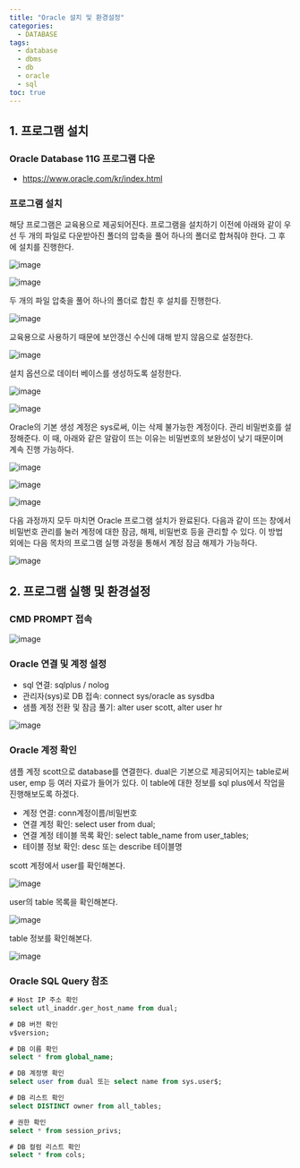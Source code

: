```yaml
---
title: "Oracle 설치 및 환경설정"
categories: 
  - DATABASE
tags:
  - database
  - dbms
  - db
  - oracle
  - sql
toc: true
---
```


## 1. 프로그램 설치

### Oracle Database 11G 프로그램 다운

- https://www.oracle.com/kr/index.html



### 프로그램 설치

해당 프로그램은 교육용으로 제공되어진다. 프로그램을 설치하기 이전에 아래와 같이 우선 두 개의 파일로 다운받아진 폴더의 압축을 풀어 하나의 폴더로 합쳐줘야 한다. 그 후에 설치를 진행한다. 

![image](https://user-images.githubusercontent.com/58674365/94331007-486e7600-0004-11eb-8e4d-2a8437c67595.png)

![image](https://user-images.githubusercontent.com/58674365/94331009-4c01fd00-0004-11eb-9b56-42c679504137.png)



두 개의 파일 압축을 풀어 하나의 폴더로 합친 후 설치를 진행한다. 



![image](https://user-images.githubusercontent.com/58674365/94331011-4e645700-0004-11eb-81db-a1f3bda7d9e9.png)



교육용으로 사용하기 때문에 보안갱신 수신에 대해 받지 않음으로 설정한다. 



![image](https://user-images.githubusercontent.com/58674365/94331015-56bc9200-0004-11eb-9cb8-956de74e8ad6.png)



설치 옵션으로 데이터 베이스를 생성하도록 설정한다. 



![image](https://user-images.githubusercontent.com/58674365/94331018-5c19dc80-0004-11eb-99ca-bb387d3064c3.png)



![image](https://user-images.githubusercontent.com/58674365/94331020-5fad6380-0004-11eb-8152-a0e371609877.png)



Oracle의 기본 생성 계정은 sys로써, 이는 삭제 불가능한 계정이다. 관리 비밀번호를 설정해준다. 
이 때, 아래와 같은 알람이 뜨는 이유는 비밀번호의 보완성이 낮기 때문이며 계속 진행 가능하다. 



![image](https://user-images.githubusercontent.com/58674365/94331022-6340ea80-0004-11eb-8049-f10125d5fa4e.png)



![image](https://user-images.githubusercontent.com/58674365/94331027-663bdb00-0004-11eb-8783-c01d60131f31.png)



![image](https://user-images.githubusercontent.com/58674365/94331038-72279d00-0004-11eb-98f8-3c23a04f204d.png)



다음 과정까지 모두 마치면 Oracle 프로그램 설치가 완료된다. 다음과 같이 뜨는 창에서 비밀번호 관리를 눌러 계정에 대한 잠금, 해제, 비밀번호 등을 관리할 수 있다. 이 방법 외에는 다음 목차의 프로그램 실행 과정을 통해서 계정 잠금 해제가 가능하다. 



![image](https://user-images.githubusercontent.com/58674365/94331042-75228d80-0004-11eb-8bdf-9939a1c208c7.png)





## 2. 프로그램 실행 및 환경설정

### CMD PROMPT 접속

![image](https://user-images.githubusercontent.com/58674365/94332234-3f82a200-000e-11eb-9474-c91164b6edf8.png)



### Oracle 연결 및 계정 설정

- sql 연결: sqlplus / nolog
- 관리자(sys)로 DB 접속: connect sys/oracle as sysdba
- 샘플 계정 전환 및 잠금 풀기: alter user scott, alter user hr



![image](https://user-images.githubusercontent.com/58674365/94332464-8d98a500-0010-11eb-8097-bdf8a015e5d8.png)



### Oracle 계정 확인

샘플 계정 scott으로 database를 연결한다. dual은 기본으로 제공되어지는 table로써 user, emp 등 여러 자료가 들어가 있다. 이 table에 대한 정보를 sql plus에서 작업을 진행해보도록 하겠다.

- 계정 연결: conn계정이름/비밀번호
- 연결 계정 확인: select user from dual;
- 연결 계정 테이블 목록 확인: select table_name from user_tables;
- 테이블 정보 확인: desc 또는 describe 테이블명



scott 계정에서 user를 확인해본다. 

![image](https://user-images.githubusercontent.com/58674365/94353256-e8320f80-00a9-11eb-9739-360309f7b388.png)



user의 table 목록을 확인해본다. 

![image](https://user-images.githubusercontent.com/58674365/94353261-0a2b9200-00aa-11eb-876f-1c350c7822fe.png)



table 정보를 확인해본다. 

![image](https://user-images.githubusercontent.com/58674365/94353263-17488100-00aa-11eb-84f3-70734bcdaefc.png)



### Oracle SQL Query 참조

```sql
# Host IP 주소 확인
select utl_inaddr.ger_host_name from dual;

# DB 버전 확인 
v$version;

# DB 이름 확인
select * from global_name;

# DB 계정명 확인
select user from dual 또는 select name from sys.user$;

# DB 리스트 확인
select DISTINCT owner from all_tables;

# 권한 확인
select * from session_privs;

# DB 컬럼 리스트 확인
select * from cols;
```
